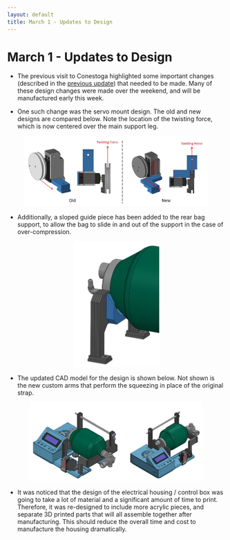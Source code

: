 ```yaml
---
layout: default
title: March 1 - Updates to Design
---
```

# March 1 - Updates to Design

- The previous visit to Conestoga highlighted some important changes (described in the <a href="/2020/02/27/eleventh_update.html"> previous update</a>) that needed to be made. Many of these design changes were made over the weekend, and will be manufactured early this week.

- One such change was the servo mount design. The old and new designs are compared below. Note the location of the twisting force, which is now centered over the main support leg.

<figure align="center">
  <img src="/assets/img/Servo_Design_Changes.png" width=450"" />
</figure>

- Additionally, a sloped guide piece has been added to the rear bag support, to allow the bag to slide in and out of the support in the case of over-compression.

<figure align="center">
  <img src="/assets/img/Pullout_Support.png" width=200"" />
</figure>

- The updated CAD model for the design is shown below. Not shown is the new custom arms that perform the squeezing in place of the original strap.

<figure align="center">
  <img src="/assets/img/CAD_V2.png" width=400"" />
</figure>

- It was noticed that the design of the electrical housing / control box was going to take a lot of material and a significant amount of time to print. Therefore, it was re-designed to include more acrylic pieces, and separate 3D printed parts that will all assemble together after manufacturing. This should reduce the overall time and cost to manufacture the housing dramatically.
